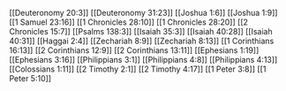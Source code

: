 [[Deuteronomy 20:3]]
[[Deuteronomy 31:23]]
[[Joshua 1:6]]
[[Joshua 1:9]]
[[1 Samuel 23:16]]
[[1 Chronicles 28:10]]
[[1 Chronicles 28:20]]
[[2 Chronicles 15:7]]
[[Psalms 138:3]]
[[Isaiah 35:3]]
[[Isaiah 40:28]]
[[Isaiah 40:31]]
[[Haggai 2:4]]
[[Zechariah 8:9]]
[[Zechariah 8:13]]
[[1 Corinthians 16:13]]
[[2 Corinthians 12:9]]
[[2 Corinthians 13:11]]
[[Ephesians 1:19]]
[[Ephesians 3:16]]
[[Philippians 3:1]]
[[Philippians 4:8]]
[[Philippians 4:13]]
[[Colossians 1:11]]
[[2 Timothy 2:1]]
[[2 Timothy 4:17]]
[[1 Peter 3:8]]
[[1 Peter 5:10]]
